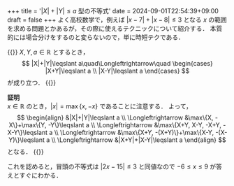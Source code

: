 +++
title = '$|X|+|Y|\leqslant a$ 型の不等式'
date = 2024-09-01T22:54:39+09:00
draft = false
+++
よく高校数学で，例えば $|x-7|+|x-8|\leqslant 3$ となる $x$ の範囲を求める問題とかあるが，その際に使えるテクニックについて紹介する．
本質的には場合分けをするのと変らないので，単に時短テクである．

{{<thmbox title="命題">}}
$X,Y,a\in\mathbb{R}$ とするとき，
$$
|X|+|Y|\leqslant a\quad\Longleftrightarrow\quad
\begin{cases}
|X+Y|\leqslant a \\
|X-Y|\leqslant a
\end{cases}
$$
が成り立つ．
{{</thmbox>}}

**証明**  
$x\in\mathbb{R}$ のとき，$|x|=\max\{x, -x\}$ であることに注意する．
よって，
$$
\begin{align}
&|X|+|Y|\leqslant a \\
\Longleftrightarrow &\max\{X, -X\}+\max\{Y, -Y\}\leqslant a \\
\Longleftrightarrow &\max\{X+Y, X-Y, -X+Y, -X-Y\}\leqslant a \\
\Longleftrightarrow &\max\{X+Y, -(X+Y)\}+\max\{X-Y, -(X-Y)\}\leqslant a \\
\Longleftrightarrow &|X+Y|+|X-Y|\leqslant a
\end{align}
$$
となる．
{{<qed>}}

これを認めると，冒頭の不等式は $|2x-15|\leqslant 3$ と同値なので $-6\leqslant x\leqslant 9$ が答えとすぐにわかる．
